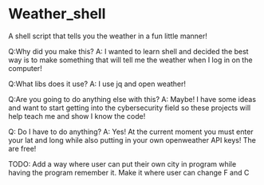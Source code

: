 # Weather_shell
A shell script that tells you the weather in a fun little manner!

Q:Why did you make this?
A: I wanted to learn shell and decided the best way is to make something that will tell me the weather when I log in on the computer!

Q:What libs does it use?
A: I use jq and open weather!

Q:Are you going to do anything else with this?
A: Maybe! I have some ideas and want to start getting into the cybersecurity field so these projects will help teach me and show I know the code!

Q: Do I have to do anything?
A: Yes! At the current moment you must enter your lat and long while also putting in your own openweather API keys! The are free!

TODO:
Add a way where user can put their own city in program while having the program remember it.
Make it where user can change F and C
